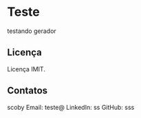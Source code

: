 # Teste

testando gerador

## Licença

Licença IMIT.

## Contatos

scoby
Email: teste@
LinkedIn: ss
GitHub: sss
